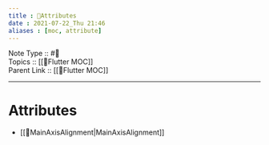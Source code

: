```yaml
---
title : 🍃Attributes
date : 2021-07-22_Thu 21:46
aliases : [moc, attribute]
---
```

Note Type :: #📘<br>
Topics :: [[🍃Flutter MOC]]<br>
Parent Link :: [[🍃Flutter MOC]]<br>

---
# Attributes
- [[🍃MainAxisAlignment|MainAxisAlignment]]